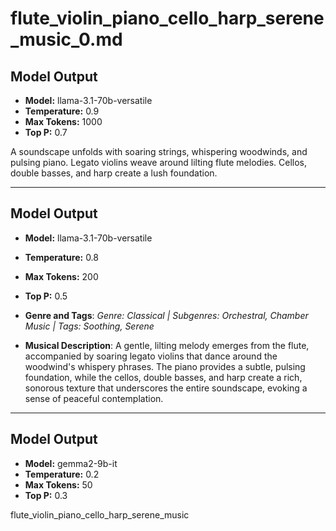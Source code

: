 # flute_violin_piano_cello_harp_serene_music_0.md

## Model Output
- **Model:** llama-3.1-70b-versatile
- **Temperature:** 0.9
- **Max Tokens:** 1000
- **Top P:** 0.7

A soundscape unfolds with soaring strings, whispering woodwinds, and pulsing piano. Legato violins weave around lilting flute melodies. Cellos, double basses, and harp create a lush foundation.

---

## Model Output
- **Model:** llama-3.1-70b-versatile
- **Temperature:** 0.8
- **Max Tokens:** 200
- **Top P:** 0.5

- **Genre and Tags**: *Genre: Classical | Subgenres: Orchestral, Chamber Music | Tags: Soothing, Serene*
- **Musical Description**: A gentle, lilting melody emerges from the flute, accompanied by soaring legato violins that dance around the woodwind's whispery phrases. The piano provides a subtle, pulsing foundation, while the cellos, double basses, and harp create a rich, sonorous texture that underscores the entire soundscape, evoking a sense of peaceful contemplation.

---

## Model Output
- **Model:** gemma2-9b-it
- **Temperature:** 0.2
- **Max Tokens:** 50
- **Top P:** 0.3

flute_violin_piano_cello_harp_serene_music